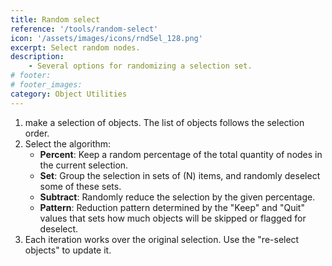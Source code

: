 ```yaml
---
title: Random select
reference: '/tools/random-select'
icon: '/assets/images/icons/rndSel_128.png'
excerpt: Select random nodes.
description:
    - Several options for randomizing a selection set.
# footer:
# footer_images:
category: Object Utilities
---
```


1. make a selection of objects. The list of objects follows the selection order.
2. Select the algorithm:
    - **Percent**: Keep a random percentage of the total quantity of nodes in the current selection.
    - **Set**: Group the selection in sets of (N) items, and randomly deselect some of these sets.
    - **Subtract**: Randomly reduce the selection by the given percentage.
    - **Pattern**: Reduction pattern determined by the "Keep" and "Quit" values that sets how much objects will be skipped or flagged for deselect.
3. Each iteration works over the original selection. Use the "re-select objects" to update it.
